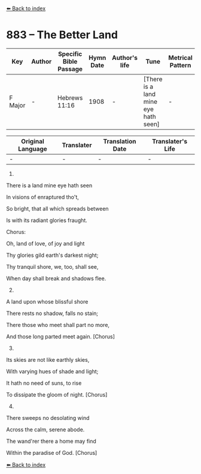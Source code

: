 [⬅️ Back to index](../README.md)

# 883 – The Better Land

Key | Author   | Specific Bible Passage     |Hymn Date |Author's life |Tune |Metrical Pattern   |Composer/Source
-- | --------- | ---------------------------|----------|--------------|-----|-------------------|-------------  
F Major |- |Hebrews 11:16 |1908 |- |[There is a land mine eye hath seen] |- |Daniel B. Towner

Original Language | Translater | Translation Date   | Translater's Life  
----------------- | --------- | --------------------|-------------     
\- |- |- |-




1.

There is a land mine eye hath seen

In visions of enraptured tho't,

So bright, that all which spreads between

Is with its radiant glories fraught.



Chorus:

Oh, land of love, of joy and light

Thy glories gild earth's darkest night;

Thy tranquil shore, we, too, shall see,

When day shall break and shadows flee.



2.

A land upon whose blissful shore

There rests no shadow, falls no stain;

There those who meet shall part no more,

And those long parted meet again.  [Chorus]



3.

Its skies are not like earthly skies,

With varying hues of shade and light;

It hath no need of suns, to rise

To dissipate the gloom of night.  [Chorus]



4.

There sweeps no desolating wind

Across the calm, serene abode.

The wand'rer there a home may find

Within the paradise of God.  [Chorus]

[⬅️ Back to index](../README.md)
